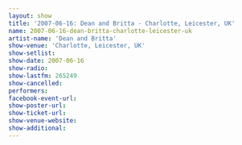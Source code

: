 ```yaml
---
layout: show
title: '2007-06-16: Dean and Britta - Charlotte, Leicester, UK'
name: 2007-06-16-dean-britta-charlotte-leicester-uk
artist-name: 'Dean and Britta'
show-venue: 'Charlotte, Leicester, UK'
show-setlist: 
show-date: 2007-06-16
show-radio: 
show-lastfm: 265249
show-cancelled: 
performers: 
facebook-event-url: 
show-poster-url: 
show-ticket-url: 
show-venue-website: 
show-additional: 
---
```


